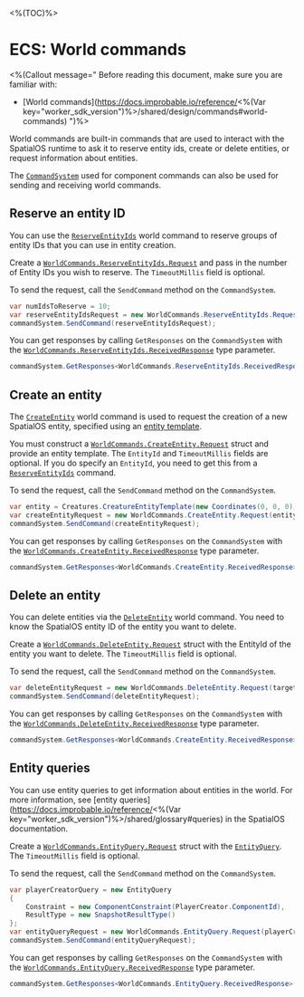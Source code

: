<%(TOC)%>

# ECS: World commands

<%(Callout message="
Before reading this document, make sure you are familiar with:

* [World commands](https://docs.improbable.io/reference/<%(Var key="worker_sdk_version")%>/shared/design/commands#world-commands)
")%>

World commands are built-in commands that are used to interact with the SpatialOS runtime to ask it to reserve entity ids, create or delete entities, or request information about entities.

The [`CommandSystem`]({{urlRoot}}/api/core/command-system) used for component commands can also be used for sending and receiving world commands.

## Reserve an entity ID

You can use the [`ReserveEntityIds`]({{urlRoot}}/api/core/commands/world-commands/reserve-entity-ids) world command to reserve groups of entity IDs that you can use in entity creation.

Create a [`WorldCommands.ReserveEntityIds.Request`]({{urlRoot}}/api/core/commands/world-commands/reserve-entity-ids/request) and pass in the number of Entity IDs you wish to reserve. The `TimeoutMillis` field is optional.

To send the request, call the `SendCommand` method on the `CommandSystem`.

```csharp
var numIdsToReserve = 10;
var reserveEntityIdsRequest = new WorldCommands.ReserveEntityIds.Request(numIdsToReserve);
commandSystem.SendCommand(reserveEntityIdsRequest);
```

You can get responses by calling `GetResponses` on the `CommandSystem` with the [`WorldCommands.ReserveEntityIds.ReceivedResponse`]({{urlRoot}}/api/core/commands/world-commands/reserve-entity-ids/received-response) type parameter.

```csharp
commandSystem.GetResponses<WorldCommands.ReserveEntityIds.ReceivedResponse>();
```

## Create an entity

The [`CreateEntity`]({{urlRoot}}/api/core/commands/world-commands/create-entity) world command is used to request the creation of a new SpatialOS entity, specified using an [entity template]({{urlRoot}}/reference/concepts/entity-templates).

You must construct a [`WorldCommands.CreateEntity.Request`]({{urlRoot}}/api/core/commands/world-commands/create-entity/request) struct and provide an entity template. The `EntityId` and `TimeoutMillis` fields are optional. If you do specify an `EntityId`, you need to get this from a [`ReserveEntityIds`]({{urlRoot}}/api/core/commands/world-commands/reserve-entity-ids) command.

To send the request, call the `SendCommand` method on the `CommandSystem`.

```csharp
var entity = Creatures.CreatureEntityTemplate(new Coordinates(0, 0, 0));
var createEntityRequest = new WorldCommands.CreateEntity.Request(entity);
commandSystem.SendCommand(createEntityRequest);
```

You can get responses by calling `GetResponses` on the `CommandSystem` with the [`WorldCommands.CreateEntity.ReceivedResponse`]({{urlRoot}}/api/core/commands/world-commands/create-entity/received-response) type parameter.

```csharp
commandSystem.GetResponses<WorldCommands.CreateEntity.ReceivedResponse>();
```

## Delete an entity

You can delete entities via the [`DeleteEntity`]({{urlRoot}}/api/core/commands/world-commands/delete-entity) world command. You need to know the SpatialOS entity ID of the entity you want to delete.

Create a [`WorldCommands.DeleteEntity.Request`]({{urlRoot}}/api/core/commands/world-commands/delete-entity/request) struct with the EntityId of the entity you want to delete. The `TimeoutMillis` field is optional.

To send the request, call the `SendCommand` method on the `CommandSystem`.

```csharp
var deleteEntityRequest = new WorldCommands.DeleteEntity.Request(targetEntityId);
commandSystem.SendCommand(deleteEntityRequest);
```

You can get responses by calling `GetResponses` on the `CommandSystem` with the [`WorldCommands.DeleteEntity.ReceivedResponse`]({{urlRoot}}/api/core/commands/world-commands/delete-entity/received-response) type parameter.

```csharp
commandSystem.GetResponses<WorldCommands.CreateEntity.ReceivedResponse>();
```

## Entity queries

You can use entity queries to get information about entities in the world. For more information, see [entity queries](https://docs.improbable.io/reference/<%(Var key="worker_sdk_version")%>/shared/glossary#queries) in the SpatialOS documentation.

Create a [`WorldCommands.EntityQuery.Request`]({{urlRoot}}/api/core/commands/world-commands/entity-query/request) struct with the [`EntityQuery`]({{urlRoot}}/api/core/commands/world-commands/entity-query#entityquery-class). The `TimeoutMillis` field is optional.

To send the request, call the `SendCommand` method on the `CommandSystem`.

```csharp
var playerCreatorQuery = new EntityQuery
{
    Constraint = new ComponentConstraint(PlayerCreator.ComponentId),
    ResultType = new SnapshotResultType()
};
var entityQueryRequest = new WorldCommands.EntityQuery.Request(playerCreatorQuery);
commandSystem.SendCommand(entityQueryRequest);
```

You can get responses by calling `GetResponses` on the `CommandSystem` with the [`WorldCommands.EntityQuery.ReceivedResponse`]({{urlRoot}}/api/core/commands/world-commands/entity-query/received-response) type parameter.

```csharp
commandSystem.GetResponses<WorldCommands.EntityQuery.ReceivedResponse>();
```
